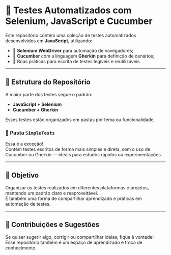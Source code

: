 
# 🧪 Testes Automatizados com Selenium, JavaScript e Cucumber

Este repositório contém uma coleção de testes automatizados desenvolvidos em **JavaScript**, utilizando:

- 🧭 **Selenium WebDriver** para automação de navegadores;
- 🥒 **Cucumber** com a linguagem **Gherkin** para definição de cenários;
- 🧠 Boas práticas para escrita de testes legíveis e reutilizáveis.

---

## 📁 Estrutura do Repositório

A maior parte dos testes segue o padrão:

- **JavaScript + Selenium**
- **Cucumber + Gherkin**

Esses testes estão organizados em pastas por tema ou funcionalidade.

### 📂 Pasta `SimpleTests`

Essa é a exceção!  
Contém testes escritos de forma mais simples e direta, sem o uso de Cucumber ou Gherkin — ideais para estudos rápidos ou experimentações.

---

## 🎯 Objetivo

Organizar os testes realizados em diferentes plataformas e projetos, mantendo um padrão claro e reaproveitável.  
É também uma forma de compartilhar aprendizado e práticas em automação de testes.

---

## 🤝 Contribuições e Sugestões

Se quiser sugerir algo, corrigir ou compartilhar ideias, fique à vontade!  
Esse repositório também é um espaço de aprendizado e troca de conhecimento.  
